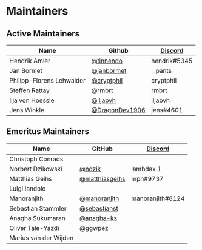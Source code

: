 # Maintainers

## Active Maintainers
| Name              | Github    | [Discord][_chat_url]        |
|-------------------|-----------|----------------|
| Hendrik Amler     | [@tinnendo](https://github.com/tinnendo) | hendrik#5345 |
| Jan Bormet    | [@janbormet](https://github.com/janbormet) | _.pants |
| Philipp-Florens Lehwalder | [@cryptphil](https://github.com/cryptphil) | cryptphil |
| Steffen Rattay  | [@rmbrt](https://github.com/rmbrt) | rmbrt |
| Ilja von Hoessle  | [@iljabvh](https://github.com/iljabvh) | iljabvh |
| Jens Winkle       | [@DragonDev1906](https://github.com/DragonDev1906) | jens#4601 |

## Emeritus Maintainers

| Name              | GitHub    | [Discord][_chat_url] |
|-------------------|-----------|----------------------|
| Christoph Conrads | | |
| Norbert Dzikowski | [@ndzik](https://github.com/ndzik) | lambdax.1 |
| Matthias Geihs    | [@matthiasgeihs](https://github.com/matthiasgeihs) | mpn#9737 |
| Luigi Iandolo | | |
| Manoranjith | [@manoranjith](https://github.com/manoranjith) | manoranjith#8124 |
| Sebastian Stammler | [@sebastianst](https://github.com/sebastianst) | |
| Anagha Sukumaran| [@anagha-ks](https://github.com/anagha-ks) | |
| Oliver Tale-Yazdi | [@ggwpez](https://github.com/ggwpez) | |
| Marius van der Wijden | | |


[_chat_url]: https://discord.com/channels/817445017680609340/834052993258225715
